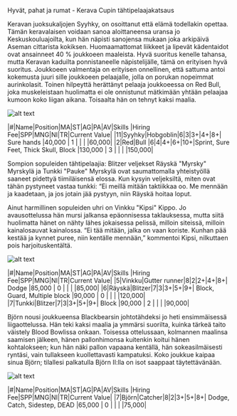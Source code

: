 Hyvät, pahat ja rumat - Kerava Cupin tähtipelaajakatsaus

Keravan juoksukaljojen Syyhky, on osoittanut että elämä todellakin opettaa. Tämän keravalaisen voidaan sanoa aloittaneensa uransa jo Keskuskouluajoilta, kun hän näpisti sanojensa mukaan joka arkipäivä Aseman cittarista kokiksen. Huomaamattomat liikkeet ja lipevät kädentaidot ovat ansainneet 40 % joukkoeen maaleista. Hyvä suoritus kenelle tahansa, mutta Keravan kaduilta ponnistaneelle näpistelijälle, tämä on erityisen hyvä suoritus. Joukkoeen valmentaja on erityisen onnellinen, että sattuma antoi kokemusta juuri sille joukkoeen pelaajalle, jolla on porukan nopeimmat aurinkolasit. Toinen hilpeyttä herättänyt pelaaja joukkoeessa on Red Bull, joka muskeleistaan huolimatta ei ole onnistunut mätkimään yhtään pelaajaa kumoon koko liigan aikana. Toisaalta hän on tehnyt kaksi maalia.

![alt text](/siteTexts/blogEntries/11/image.jpeg)

|#|Name|Position|MA|ST|AG|PA|AV|Skills                                                                                  |Hiring Fee|SPP|MNG|NI|TR|Current Value|
|11|Syyhky|Hobgoblin|6|3|3+|4+|8+| Sure hands                                                                           |40,000    | 1 |   |  |  |60,000|
|2|Red|Bull     |6|4|4+|6+|10+|Sprint, Sure Feet, Thick Skull, Block                                                    |130,000   | 3 |   |  |  |150,000|


Sompion sopuleiden tähtipelaajia: Blitzer veljekset Räyskä "Myrsky" Myrskylä ja Tunkki "Pauke" Myrskylä ovat saumattomalla yhteistyöllä saaneet pidettyä tiimiläisensä elossa. Kun kysyin veljeksiltä, miten ovat tähän pystyneet vastaa tunkki: “Ei meillä mitään taktiikkaa oo. Me mennään ja kaadetaan, ja jos jotain jää pystyyn, niin Räyskä hoitaa loput.

Ainut harmillinen sopuleiden uhri on Vinkku "Kipsi" Kippo. Jo avausottelussa hän mursi jalkansa epäonnisessa taklauksessa, mutta siitä huolimatta hänet on nähty lähes jokaisessa pelissä, milloin siteissä, milloin kainalosauvat kainalossa. “Ei tää mitään, jalka on vaan koriste. Kunhan pää kestää ja kynnet puree, niin kentälle mennään,” kommentoi Kipsi, nilkuttaen pois harjoituskentältä.

![alt text](/siteTexts/blogEntries/11/image.jpeg)

|#|Name|Position|MA|ST|AG|PA|AV|Skills                                                                                  |Hiring Fee|SPP|MNG|NI|TR|Current Value|
|5|Vinkku|Gutter runner|8|2|2+|4+|8+| Dodge                                                                            |85,000    | 0 |   |  |  |85,000|
|6|Räyskä|Blitzer|7|3|3+|5+|9+| Block, Guard, Multiple block                                                           |90,000    | 0 |   |  |  |120,000|
|7|Tunkki|Blitzer|7|3|3+|5+|9+| Block                                                                                  |90,000    | 2 |   |  |  |90,000|

Björn nousi joukkueensa Blackbearsin johtotähdeksi jo heti ensimmäisessä liigaottelussa. Hän teki kaksi maalia ja ymmärsi suorilta, kuinka tärkeä taito väistely Blood Bowlissa onkaan. Toisessa ottelussaan, kolmannen maalinsa saamisen jälkeen, hänen pallonhimonsa kuitenkin koitui hänen kohtalokseen; kun hän näki pallon vapaana kentällä, hän sokeasilmäisesti ryntäsi, vain tullakseen kuollettavasti kampatuksi. Koko joukkue kaipaa sinua Björn; tilallesi palkatulla Björn II:lla on isot saappaat täytettävänään.

![alt text](/siteTexts/blogEntries/11/image.jpeg)

|#|Name|Position|MA|ST|AG|PA|AV|Skills                                                                                  |Hiring Fee|SPP|MNG|NI|TR|Current Value|
|7|Björn|Catcher|8|2|3+|5+|8+| Dodge, Catch, Sidestep, DEAD                                                             |65,000    | 0 |   |  |  |75,000|
